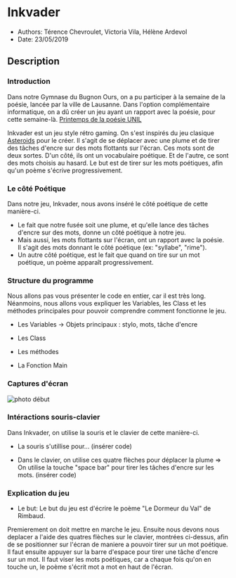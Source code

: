 # Inkvader

* Authors: Térence Chevroulet, Victoria Vila, Hélène Ardevol
* Date: 23/05/2019

## Description

### Introduction
Dans notre Gymnase du Bugnon Ours, on a pu participer à la semaine de la poésie, lancée par la ville de Lausanne. Dans l'option complémentaire informatique, on a dû créer un jeu ayant un rapport avec la poésie, pour cette semaine-là. [Printemps de la poésie UNIL](http://printempspoesie.ch/wordpress/)

Inkvader est un jeu style rétro gaming. On s'est inspirés du jeu clasique [Asteroids](https://en.wikipedia.org/wiki/Asteroids_(video_game)) pour le créer. Il s'agit de se déplacer avec une plume et de tirer des tâches d'encre sur des mots flottants sur l'écran. Ces mots sont de deux sortes. D'un côté, ils ont un vocabulaire poétique. Et de l'autre, ce sont des mots choisis au hasard. Le but est de tirer sur les mots poétiques, afin qu'un poème s'écrive progressivement. 

### Le côté Poétique
Dans notre jeu, Inkvader, nous avons inséré le côté poétique de cette manière-ci. 
* Le fait que notre fusée soit une plume, et qu'elle lance des tâches d'encre sur des mots, donne un côté poétique à notre jeu.
* Mais aussi, les mots flottants sur l'écran, ont un rapport avec la poésie. Il s'agit des mots donnant le côté poétique (ex: "syllabe", "rime"). 
* Un autre côté poétique, est le fait que quand on tire sur un mot poétique, un poème apparaît progressivement. 

### Structure du programme
Nous allons pas vous présenter le code en entier, car il est très long. Néanmoins, nous allons vous expliquer les Variables, les Class et les méthodes principales pour pouvoir comprendre comment fonctionne le jeu. 

* Les Variables
-> Objets principaux : stylo, mots, tâche d'encre
* Les Class

* Les méthodes 

* La Fonction Main 

### Captures d'écran
![photo début](/downloads/8d062285-658f-45a2-8de1-e8676fbc54e0.JPG)

### Intéractions souris-clavier 
Dans Inkvader, on utilise la souris et le clavier de cette manière-ci.

* La souris s'utillise pour... (insérer code) 

* Dans le clavier, on utilise ces quatre flèches pour déplacer la plume
=>
On utilise la touche "space bar" pour tirer les tâches d'encre sur les mots. (insérer code) 

### Explication du jeu 

* Le but: Le but du jeu est d'écrire le poème "Le Dormeur du Val" de Rimbaud.

Premierement on doit mettre en marche le jeu. Ensuite nous devons nous deplacer a l'aide des quatres flèches sur le clavier, montrées ci-dessus, afin de se positionner sur l'écran de maniere a pouvoir tirer sur un mot poétique. Il faut ensuite appuyer sur la barre d'espace pour tirer une tâche d'encre sur un mot. Il faut viser les mots poétiques, car a chaque fois qu'on en touche un, le poème s'écrit mot a mot en haut de l'écran.
